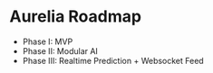 # Aurelia Roadmap
- Phase I: MVP
- Phase II: Modular AI
- Phase III: Realtime Prediction + Websocket Feed